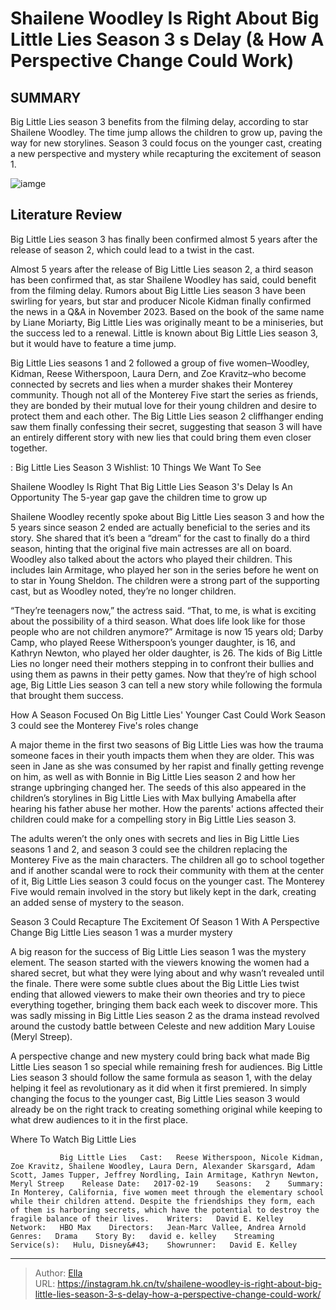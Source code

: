 # Shailene Woodley Is Right About Big Little Lies Season 3 s Delay (&amp; How A Perspective Change Could Work)


## SUMMARY 



  Big Little Lies season 3 benefits from the filming delay, according to star Shailene Woodley.   The time jump allows the children to grow up, paving the way for new storylines.   Season 3 could focus on the younger cast, creating a new perspective and mystery while recapturing the excitement of season 1.  

![iamge](https://static1.srcdn.com/wordpress/wp-content/uploads/2024/01/big-little-lies-season-3-shailene-woodley-right-perspective-change.jpg)

## Literature Review
Big Little Lies season 3 has finally been confirmed almost 5 years after the release of season 2, which could lead to a twist in the cast.




Almost 5 years after the release of Big Little Lies season 2, a third season has been confirmed that, as star Shailene Woodley has said, could benefit from the filming delay. Rumors about Big Little Lies season 3 have been swirling for years, but star and producer Nicole Kidman finally confirmed the news in a Q&amp;A in November 2023. Based on the book of the same name by Liane Moriarty, Big Little Lies was originally meant to be a miniseries, but the success led to a renewal. Little is known about Big Little Lies season 3, but it would have to feature a time jump.




Big Little Lies seasons 1 and 2 followed a group of five women–Woodley, Kidman, Reese Witherspoon, Laura Dern, and Zoe Kravitz–who become connected by secrets and lies when a murder shakes their Monterey community. Though not all of the Monterey Five start the series as friends, they are bonded by their mutual love for their young children and desire to protect them and each other. The Big Little Lies season 2 cliffhanger ending saw them finally confessing their secret, suggesting that season 3 will have an entirely different story with new lies that could bring them even closer together. 

 : Big Little Lies Season 3 Wishlist: 10 Things We Want To See


 Shailene Woodley Is Right That Big Little Lies Season 3&#39;s Delay Is An Opportunity 
The 5-year gap gave the children time to grow up
          

Shailene Woodley recently spoke about Big Little Lies season 3 and how the 5 years since season 2 ended are actually beneficial to the series and its story. She shared that it’s been a “dream” for the cast to finally do a third season, hinting that the original five main actresses are all on board. Woodley also talked about the actors who played their children. This includes Iain Armitage, who played her son in the series before he went on to star in Young Sheldon. The children were a strong part of the supporting cast, but as Woodley noted, they’re no longer children.




“They’re teenagers now,” the actress said. “That, to me, is what is exciting about the possibility of a third season. What does life look like for those people who are not children anymore?” Armitage is now 15 years old; Darby Camp, who played Reese Witherspoon’s younger daughter, is 16, and Kathryn Newton, who played her older daughter, is 26. The kids of Big Little Lies no longer need their mothers stepping in to confront their bullies and using them as pawns in their petty games. Now that they’re of high school age, Big Little Lies season 3 can tell a new story while following the formula that brought them success.



 How A Season Focused On Big Little Lies&#39; Younger Cast Could Work 
Season 3 could see the Monterey Five&#39;s roles change
         

A major theme in the first two seasons of Big Little Lies was how the trauma someone faces in their youth impacts them when they are older. This was seen in Jane as she was consumed by her rapist and finally getting revenge on him, as well as with Bonnie in Big Little Lies season 2 and how her strange upbringing changed her. The seeds of this also appeared in the children’s storylines in Big Little Lies with Max bullying Amabella after hearing his father abuse her mother. How the parents&#39; actions affected their children could make for a compelling story in Big Little Lies season 3.




The adults weren’t the only ones with secrets and lies in Big Little Lies seasons 1 and 2, and season 3 could see the children replacing the Monterey Five as the main characters. The children all go to school together and if another scandal were to rock their community with them at the center of it, Big Little Lies season 3 could focus on the younger cast. The Monterey Five would remain involved in the story but likely kept in the dark, creating an added sense of mystery to the season.



 Season 3 Could Recapture The Excitement Of Season 1 With A Perspective Change 
Big Little Lies season 1 was a murder mystery
          

A big reason for the success of Big Little Lies season 1 was the mystery element. The season started with the viewers knowing the women had a shared secret, but what they were lying about and why wasn’t revealed until the finale. There were some subtle clues about the Big Little Lies twist ending that allowed viewers to make their own theories and try to piece everything together, bringing them back each week to discover more. This was sadly missing in Big Little Lies season 2 as the drama instead revolved around the custody battle between Celeste and new addition Mary Louise (Meryl Streep).




A perspective change and new mystery could bring back what made Big Little Lies season 1 so special while remaining fresh for audiences. Big Little Lies season 3 should follow the same formula as season 1, with the delay helping it feel as revolutionary as it did when it first premiered. In simply changing the focus to the younger cast, Big Little Lies season 3 would already be on the right track to creating something original while keeping to what drew audiences to it in the first place.

Where To Watch Big Little Lies

               Big Little Lies   Cast:   Reese Witherspoon, Nicole Kidman, Zoe Kravitz, Shailene Woodley, Laura Dern, Alexander Skarsgard, Adam Scott, James Tupper, Jeffrey Nordling, Iain Armitage, Kathryn Newton, Meryl Streep    Release Date:   2017-02-19    Seasons:   2    Summary:   In Monterey, California, five women meet through the elementary school while their children attend. Despite the friendships they form, each of them is harboring secrets, which have the potential to destroy the fragile balance of their lives.    Writers:   David E. Kelley    Network:   HBO Max    Directors:   Jean-Marc Vallee, Andrea Arnold    Genres:   Drama    Story By:   david e. kelley    Streaming Service(s):   Hulu, Disney&#43;    Showrunner:   David E. Kelley      

---

> Author: [Ella](https://instagram.hk.cn/)  
> URL: https://instagram.hk.cn/tv/shailene-woodley-is-right-about-big-little-lies-season-3-s-delay-how-a-perspective-change-could-work/  

